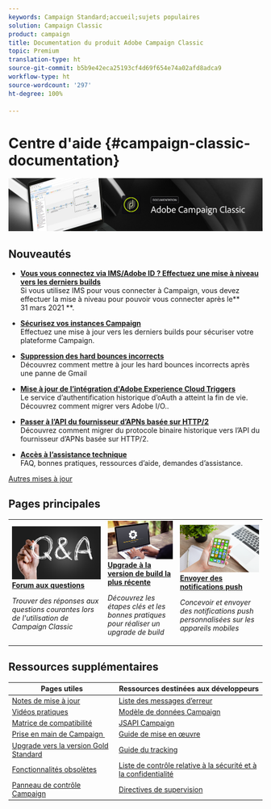 ```yaml
---
keywords: Campaign Standard;accueil;sujets populaires
solution: Campaign Classic
product: campaign
title: Documentation du produit Adobe Campaign Classic
topic: Premium
translation-type: ht
source-git-commit: b5b9e42eca25193cf4d69f654e74a02afd8adca9
workflow-type: ht
source-wordcount: '297'
ht-degree: 100%

---
```



# Centre d&#39;aide {#campaign-classic-documentation}

![](platform/using/assets/do-not-localize/banner_acc_doc.jpg)

## Nouveautés

* **[Vous vous connectez via IMS/Adobe ID ? Effectuez une mise à niveau vers les derniers builds](integrations/using/about-adobe-id.md)**<br/> Si vous utilisez IMS pour vous connecter à Campaign, vous devez effectuer la mise à niveau pour pouvoir vous connecter après le** 31 mars 2021 **.

* **[Sécurisez vos instances Campaign](https://helpx.adobe.com/fr/campaign/kb/gold-standard-upgrade.html)**<br/> Effectuez une mise à jour vers les derniers builds pour sécuriser votre plateforme Campaign.

* **[Suppression des hard bounces incorrects](https://helpx.adobe.com/fr/campaign/kb/update-bounce-qualification.html)**<br/> Découvrez comment mettre à jour les hard bounces incorrects après une panne de Gmail

* **[Mise à jour de l’intégration d&#39;Adobe Experience Cloud Triggers](integrations/using/configuring-adobe-io.md)**<br/> Le service d’authentification historique d’oAuth a atteint la fin de vie. Découvrez comment migrer vers Adobe I/O..

* **[Passer à l’API du fournisseur d’APNs basée sur HTTP/2](https://helpx.adobe.com/fr/campaign/kb/migrate-to-apns-http2.html)**<br/> Découvrez comment migrer du protocole binaire historique vers l’API du fournisseur d’APNs basée sur HTTP/2.

* **[Accès à l’assistance technique](https://helpx.adobe.com/fr/campaign/kb/ac-support.html)**<br/> FAQ, bonnes pratiques, ressources d’aide, demandes d’assistance.

[Autres mises à jour](/help/rn/using/documentation-updates.md)

## Pages principales

<table>
<tr>
  <td>
    <a href="platform/using/common-questions.md">
      <img alt="FAQ" src="platform/using/assets/FAQ.png"/>
    </a>
    <div>
      <a href="platform/using/common-questions.md">
    <strong>Forum aux questions</strong>
    </a>
    </div>
    <p>
    <em>Trouver des réponses aux questions courantes lors de l'utilisation de Campaign Classic</em>
    <p>
  </td>
   <td>
    <a href="production/using/build-upgrade.md">
      <img alt="Upgrade de build" src="platform/using/assets/upgrade.png" />
    </a>
    <div>
      <a href="production/using/build-upgrade.md">
    <strong>Upgrade à la version de build la plus récente</strong>
    </a>
    </div>
    <p>
    <em>Découvrez les étapes clés et les bonnes pratiques pour réaliser un upgrade de build</em>
    <p>
  </td>
  <td>
    <a href="delivery/using/creating-notifications.md">
       <img alt="Notifications push" src="platform/using/assets/push.png" />
    </a>
    <div>
       <a href="delivery/using/creating-notifications.md">
    <strong>Envoyer des notifications push</strong>
    </a>
    </div>
    <p>
    <em>Concevoir et envoyer des notifications push personnalisées sur les appareils mobiles</em>
    <p>
  </td>
</tr>
</table>

## Ressources supplémentaires

| Pages utiles | Ressources destinées aux développeurs |
|---|---|
| [Notes de mise à jour](/help/rn/using/latest-release.md) | [Liste des messages d’erreur](https://docs.adobe.com/content/help/en/campaign-classic/technicalresources/error_messages/error_codes.html) |
| [Vidéos pratiques](https://experienceleague.adobe.com/docs/campaign-classic-learn/tutorials/overview.html?lang=fr) | [Modèle de données Campaign](configuration/using/about-data-model.md) |
| [Matrice de compatibilité](rn/using/compatibility-matrix.md) | [JSAPI Campaign](https://docs.adobe.com/content/help/en/campaign-classic/technicalresources/api/p-1.html) |
| [Prise en main de Campaign ](platform/using/about-adobe-campaign-classic.md) | [Guide de mise en œuvre](https://helpx.adobe.com/fr/campaign/kb/acc-implementation.html) |
| [Upgrade vers la version Gold Standard](https://helpx.adobe.com/fr/campaign/kb/gold-standard.html) | [Guide du tracking](https://helpx.adobe.com/fr/campaign/kb/acc-tracking.html) |
| [Fonctionnalités obsolètes](rn/using/deprecated-features.md) | [Liste de contrôle relative à la sécurité et à la confidentialité](https://helpx.adobe.com/fr/campaign/kb/acc-security.html) |
| [Panneau de contrôle Campaign](https://experienceleague.adobe.com/docs/control-panel/using/control-panel-home.html?lang=fr) | [Directives de supervision](production/using/monitoring-guidelines.md) |
